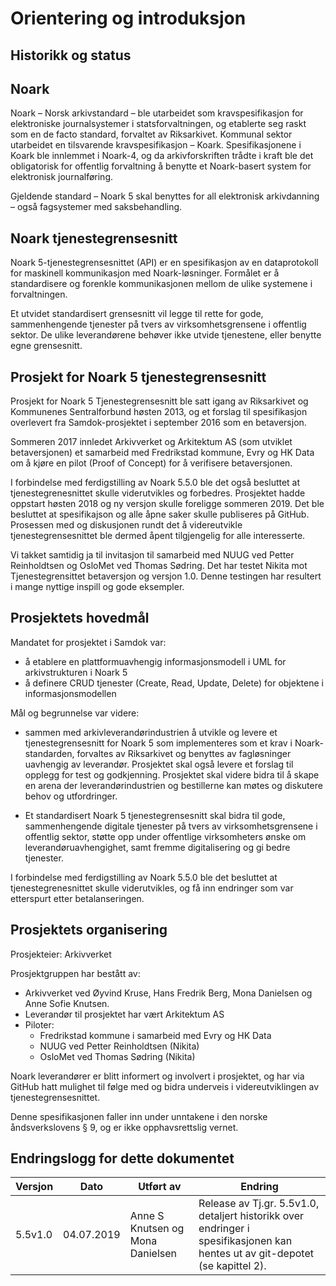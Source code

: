 # Orientering og introduksjon

## Historikk og status

## Noark

Noark – Norsk arkivstandard – ble utarbeidet som kravspesifikasjon for
elektroniske journalsystemer i statsforvaltningen, og etablerte seg
raskt som en de facto standard, forvaltet av Riksarkivet. Kommunal
sektor utarbeidet en tilsvarende kravspesifikasjon – Koark.
Spesifikasjonene i Koark ble innlemmet i Noark-4, og da arkivforskriften
trådte i kraft ble det obligatorisk for offentlig forvaltning å benytte
et Noark-basert system for elektronisk journalføring.

Gjeldende standard – Noark 5 skal benyttes for all elektronisk
arkivdanning – også fagsystemer med saksbehandling.

## Noark tjenestegrensesnitt

Noark 5-tjenestegrensesnittet (API) er en spesifikasjon av en dataprotokoll for 
maskinell kommunikasjon med Noark-løsninger. Formålet er å standardisere og 
forenkle kommunikasjonen mellom de ulike systemene i forvaltningen. 

Et utvidet standardisert grensesnitt vil legge til rette for gode,
sammenhengende tjenester på tvers av virksomhetsgrensene i offentlig sektor. 
De ulike leverandørene behøver ikke utvide tjenestene, eller benytte egne grensesnitt.

## Prosjekt for Noark 5 tjenestegrensesnitt 

Prosjekt for Noark 5 Tjenestegrensesnitt ble satt igang av Riksarkivet 
og Kommunenes Sentralforbund høsten 2013, og et forslag til spesifikasjon 
overlevert fra Samdok-prosjektet i september 2016 som en betaversjon.

Sommeren 2017 innledet Arkivverket og Arkitektum AS (som utviklet betaversjonen) 
et samarbeid med Fredrikstad kommune, Evry og HK Data om å kjøre en pilot (Proof 
of Concept) for å verifisere betaversjonen. 

I forbindelse med ferdigstilling av Noark 5.5.0 ble det også besluttet at 
tjenestegrenesnittet skulle viderutvikles og forbedres. Prosjektet hadde oppstart 
høsten 2018 og ny versjon skulle foreligge sommeren 2019. Det ble besluttet at 
spesifikajson og alle åpne saker skulle publiseres på GitHub. Prosessen med og 
diskusjonen rundt det å videreutvikle tjenestegrensesnittet ble dermed åpent 
tilgjengelig for alle interesserte.

Vi takket samtidig ja til invitasjon til samarbeid med NUUG ved Petter Reinholdtsen 
og OsloMet ved Thomas Sødring. Det har testet Nikita mot Tjenestegrensittet betaversjon
og versjon 1.0. Denne testingen har resultert i mange nyttige inspill og gode eksempler.  

## Prosjektets hovedmål

Mandatet for prosjektet i Samdok var:

 - å etablere en plattformuavhengig informasjonsmodell i UML for
   arkivstrukturen i Noark 5
 - å definere CRUD tjenester (Create, Read, Update, Delete) for
   objektene i informasjonsmodellen

Mål og begrunnelse var videre:

  - sammen med arkivleverandørindustrien å utvikle og levere et
    tjenestegrensesnitt for Noark 5 som implementeres som et krav i
    Noark-standarden, forvaltes av Riksarkivet og benyttes av
    fagløsninger uavhengig av leverandør. Prosjektet skal også levere
    et forslag til opplegg for test og godkjenning. Prosjektet skal
    videre bidra til å skape en arena der leverandørindustrien og
    bestillerne kan møtes og diskutere behov og utfordringer.

  - Et standardisert Noark 5 tjenestegrensesnitt skal bidra til gode,
    sammenhengende digitale tjenester på tvers av virksomhetsgrensene i
    offentlig sektor, støtte opp under offentlige virksomheters ønske om
    leverandøruavhengighet, samt fremme digitalisering og gi bedre
    tjenester.
    
I forbindelse med ferdigstilling av Noark 5.5.0 ble det besluttet at 
tjenestegrenesnittet skulle viderutvikles, og få inn endringer som var 
etterspurt etter betalanseringen.

## Prosjektets organisering

Prosjekteier: Arkivverket

Prosjektgruppen har bestått av:

 - Arkivverket ved Øyvind Kruse, Hans Fredrik Berg, Mona Danielsen og 
 Anne Sofie Knutsen. 
 - Leverandør til prosjektet har vært Arkitektum AS
 - Piloter: 
   - Fredrikstad kommune i samarbeid med Evry og HK Data 
   - NUUG ved Petter Reinholdtsen (Nikita)
   - OsloMet ved Thomas Sødring (Nikita)
 
Noark leverandører er blitt informert og involvert i prosjektet, og har via 
GitHub hatt mulighet til følge med og bidra underveis i videreutviklingen 
av tjenestegrensesnittet. 
 
Denne spesifikasjonen faller inn under unntakene i den norske åndsverkslovens §
9, og er ikke opphavsrettslig vernet.

## Endringslogg for dette dokumentet

| Versjon  | Dato       | Utført av           | Endring                            |
| -------- | ---------- | ------------------- | ---------------------------------- |
| 5.5v1.0  | 04.07.2019  |Anne S Knutsen og Mona Danielsen| Release av Tj.gr. 5.5v1.0, detaljert historikk over endringer i spesifikasjonen kan hentes ut av git-depotet (se kapittel 2). |
